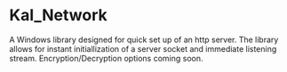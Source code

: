 # Kal_Network
A Windows library designed for quick set up of an http server. The library allows for instant initiallization of a server socket and immediate listening stream. Encryption/Decryption options coming soon.
